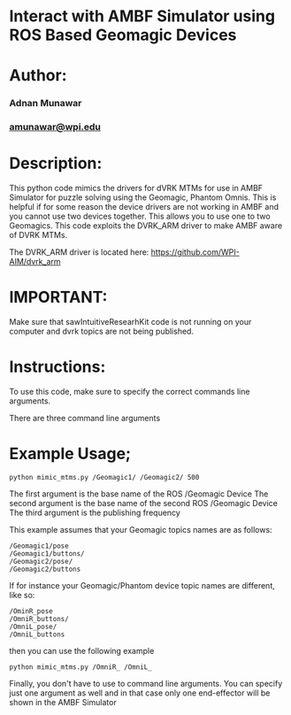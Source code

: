 # Interact with AMBF Simulator using ROS Based Geomagic Devices
# Author:
### Adnan Munawar
### amunawar@wpi.edu

# Description:
This python code mimics the drivers for dVRK MTMs for use in AMBF Simulator for puzzle solving using the Geomagic, Phantom Omnis.
This is helpful if for some reason the device drivers are not working in AMBF and you cannot use two devices together. This allows
you to use one to two Geomagics. This code exploits the DVRK_ARM driver to make AMBF aware of DVRK MTMs.

The DVRK_ARM driver is located here:
https://github.com/WPI-AIM/dvrk_arm

# IMPORTANT:
Make sure that sawIntuitiveResearhKit code is not running on your computer and dvrk topics are not being published.

# Instructions:
To use this code, make sure to specify the correct commands line arguments.

There are three command line arguments

# Example Usage;

```
python mimic_mtms.py /Geomagic1/ /Geomagic2/ 500
```
The first argument is the base name of the ROS /Geomagic Device
The second argument is the base name of the second ROS /Geomagic Device
The third argument is the publishing frequency

This example assumes that your Geomagic topics names are as follows:

```
/Geomagic1/pose
/Geomagic1/buttons/
/Geomagic2/pose/
/Geomagic2/buttons
```

If for instance your Geomagic/Phantom device topic names are different, like so:

```
/OminR_pose
/OmniR_buttons/
/OmniL_pose/
/OmniL_buttons
```

then you can use the following example

```
python mimic_mtms.py /OmniR_ /OmniL_
```

Finally, you don't have to use to command line arguments. You can specify just one argument as well
and in that case only one end-effector will be shown in the AMBF Simulator

